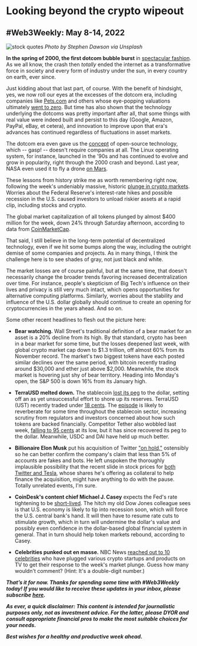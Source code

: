 # Looking beyond the crypto wipeout
## #Web3Weekly: May 8-14, 2022

![stock quotes](https://images.unsplash.com/photo-1526628953301-3e589a6a8b74?ixlib=rb-1.2.1&ixid=MnwxMjA3fDB8MHxwaG90by1wYWdlfHx8fGVufDB8fHx8&auto=format&fit=crop&w=1106&q=80)
*Photo by Stephen Dawson via Unsplash*

**In the spring of 2000, the first dotcom bubble burst** in [spectacular fashion](https://internationalbanker.com/history-of-financial-crises/the-dotcom-bubble-burst-2000/). As we all know, the crash then *totally* ended the internet as a transformative force in society and every form of industry under the sun, in every country on earth, ever since.

Just kidding about that last part, of course. With the benefit of hindsight, yes, we now roll our eyes at the excesses of the dotcom era, including companies like [Pets.com](https://www.youtube.com/watch?v=oyyq_aMPCtg) and others whose eye-popping valuations ultimately [went to zero](https://www.cnet.com/tech/computing/the-greatest-defunct-web-sites-and-dotcom-disasters/). But time has also shown that the technology underlying the dotcoms was pretty important after all, that some things with real value were indeed built and persist to this day (Google, Amazon, PayPal, eBay, et cetera), and innovation to improve upon that era's advances has continued regardless of fluctuations in asset markets.

The dotcom era even gave us the [concept](http://www.linux-kongress.org/1997/raymond.html) of open-source technology, which -- gasp! -- doesn't require companies at all. The Linux operating system, for instance, launched in the '90s and has continued to evolve and grow in popularity, right through the 2000 crash and beyond. Last year, NASA even used it to fly a drone [on Mars](https://www.pcmag.com/news/linux-is-now-on-mars-thanks-to-nasas-perseverance-rover).

These lessons from history strike me as worth remembering right now, following the week's undeniably massive, historic [plunge in crypto markets](https://slate.com/technology/2022/05/bitcoin-and-crypto-crash-a-guide-for-normies.html). Worries about the Federal Reserve's interest-rate hikes and possible recession in the U.S. caused investors to unload riskier assets at a rapid clip, including stocks and crypto.

The global market capitalization of all tokens plunged by almost $400 million for the week, down 24% through Saturday afternoon, according to data from [CoinMarketCap](https://coinmarketcap.com/charts/).

That said, I still believe in the long-term potential of decentralized technology, even if we hit some bumps along the way, including the outright demise of some companies and projects. As in many things, I think the challenge here is to see shades of gray, not just black and white.

The market losses are of course painful, but at the same time, that doesn't necessarily change the broader trends favoring increased decentralization over time. For instance, people's skepticism of Big Tech's influence on their lives and privacy is still very much intact, which opens opportunities for alternative computing platforms. Similarly, worries about the stability and influence of the U.S. dollar globally should continue to create an opening for cryptocurrencies in the years ahead. And so on.

Some other recent headlines to flesh out the picture here:

- **Bear watching.** Wall Street's traditional definition of a bear market for an asset is a 20% decline from its high. By that standard, crypto has been in a bear market for some time, but the losses deepened last week, with global crypto market cap down to $1.3 trillion, off almost 60% from its November record. The market's two biggest tokens have each posted similar declines over the same period, with bitcoin recently trading around $30,000 and ether just above $2,000. Meanwhile, the stock market is hovering just shy of bear territory. Heading into Monday's open, the S&P 500 is down 16% from its January high.

- **TerraUSD melted down.** The stablecoin [lost its peg](https://www.coindesk.com/layer2/2022/05/13/the-human-cost-of-lunatic-hubris/) to the dollar, setting off an as yet unsuccessful effort to shore up its reserves. TerraUSD (UST) recently traded under [18 cents](https://coinmarketcap.com/currencies/terrausd/). The [episode](https://decrypt.co/100434/what-happened-terras-bitcoin-reserve-ust-luna-crashed) is likely to reverberate for some time throughout the stablecoin sector, increasing scrutiny from regulators and investors concerned about how such tokens are backed financially. Competitor Tether also wobbled last week, [falling to 95 cents](https://www.reuters.com/markets/us/crypto-collapse-intensifies-stablecoin-tether-slides-below-dollar-peg-2022-05-12/) at its low, but it has since recovered its peg to the dollar. Meanwhile, USDC and DAI have held up much better.

- **Billionaire Elon Musk** put his acquisition of Twitter ["on hold,"](https://twitter.com/elonmusk/status/1525049369552048129) ostensibly so he can better confirm the company's claim that less than 5% of accounts are fakes and bots. He left unspoken the thoroughly implausible possibility that the recent slide in stock prices for [both Twitter and Tesla](https://abcnews.go.com/Technology/wireStory/tesla-twitter-shares-drop-elon-musks-legal-issues-84681258), whose shares he's offering as collateral to help finance the acquisition, might have anything to do with the pause. Totally unrelated events, I'm sure.

- **CoinDesk's content chief Michael J. Casey** expects the Fed's rate tightening to be [short-lived](https://www.coindesk.com/layer2/2022/05/13/why-the-fed-will-go-back-to-easy-money/). The hitch my old Dow Jones colleague sees is that U.S. economy is likely to tip into recession soon, which will force the U.S. central bank's hand. It will then have to resume rate cuts to stimulate growth, which in turn will undermine the dollar's value and possibly even confidence in the dollar-based global financial system in general. That in turn should help token markets rebound, according to Casey.  


- **Celebrities punked out en masse.** NBC News [reached out to 10 celebrities](https://www.nbcnews.com/tech/tech-news/cryptos-steep-decline-investors-worried-celebrity-boosters-say-rcna28544) who have plugged various crypto startups and products on TV to get their response to the week's market plunge. Guess how many wouldn't comment? (Hint: It's a double-digit number.)

_**That’s it for now. Thanks for spending some time with #Web3Weekly today! If you would like to receive these updates in your inbox, please subscribe [here](https://w3w.news).**_

_**As ever, a quick disclaimer: This content is intended for journalistic purposes only, not as investment advice. For the latter, please DYOR and consult appropriate financial pros to make the most suitable choices for your needs.**_

_**Best wishes for a healthy and productive week ahead.**_
